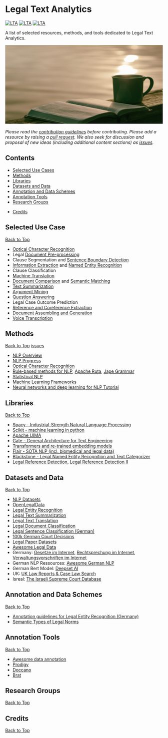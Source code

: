 # Legal Text Analytics
[![LTA](https://img.shields.io/badge/CLP-Ecosystem-blue)](https://github.com/Liquid-Legal-Institute/Common-Legal-Platform)
[![LTA](https://img.shields.io/badge/CLP-Code-red)](https://github.com/Liquid-Legal-Institute/Common-Legal-Platform)
[![LTA](https://img.shields.io/badge/CLP-Community-orange)](https://github.com/Liquid-Legal-Institute/Common-Legal-Platform)

A list of selected resources, methods, and tools dedicated to Legal Text Analytics. 


![Logo](/images/unsplashmainimage.png)

_Please read the [contribution guidelines](contributing.md) before contributing. Please add a resource by raising a [pull request](https://github.com/Liquid-Legal-Institute/Legal-Text-Analytics/pulls). We also seek for discussion and proposal of new ideas (including additional content sections) as [issues](https://github.com/Liquid-Legal-Institute/Legal-Text-Analytics/issues)._

## Contents

* [Selected Use Cases](#selected-use-cases)
* [Methods](#methods)
* [Libraries](#libraries)
* [Datasets and Data](#datasets-and-data)
* [Annotation and Data Schemes](#annotations-schemes-and-data-schemes)
* [Annotation Tools](#annotation-tools)
* [Research Groups](#research-groups)
<!---* [Communities and Research Labs](#research-labs)--->
<!---* [Conferences](#conferences)--->
<!---* [Tutorials and Online Courses](#tutorials)
  * [Reading Content](#reading-content)
  * [Videos and Courses](#videos-and-online-courses)
  * [Books](#books)--->
<!---* [LTA in German](#nlp-in-korean)
* [LTA in English](#nlp-in-arabic)
* [LTA in Chinese](#nlp-in-chinese)
* [LTA in French](#nlp-in-german)--->
* [Credits](#credits)

## Selected Use Case
[Back to Top](#contents)

- [Optical Character Recognition](https://en.wikipedia.org/wiki/Optical_character_recognition)
- Legal [Document Pre-processing](https://towardsdatascience.com/nlp-text-preprocessing-a-practical-guide-and-template-d80874676e79)
- Clause Segmentation and [Sentence Boundary Detection](https://en.wikipedia.org/wiki/Sentence_boundary_disambiguation)
- [Information Extraction](https://en.wikipedia.org/wiki/Information_extraction) and [Named Entity Recognition](https://en.wikipedia.org/wiki/Named-entity_recognition)
- Clause Classification
- [Machine Translation](https://en.wikipedia.org/wiki/Machine_translation)
- [Document Comparison](https://en.wikipedia.org/wiki/Document_comparison) and [Semantic Matching](https://en.wikipedia.org/wiki/Semantic_matching)
- [Text Summarization](https://en.wikipedia.org/wiki/Automatic_summarization)
- [Argument Mining](https://en.wikipedia.org/wiki/Argument_mining)
- [Question Answering](https://en.wikipedia.org/wiki/Question_answering)
- Legal Case Outcome Prediction
- [Reference and Coreference Extraction](https://en.wikipedia.org/wiki/Coreference)
- [Document Assembling and Generation](https://en.wikipedia.org/wiki/Document_automation)
- [Voice Transcription](https://en.wikipedia.org/wiki/Speech_recognition)

## Methods
[Back to Top](#contents)
[issues](https://github.com/Liquid-Legal-Institute/Legal-Text-Analytics/issues)

- [NLP Overview](https://nlpoverview.com/)
- [NLP Progress](https://nlpprogress.com/)
- [Optical Character Recognition](https://github.com/kba/awesome-ocr)
- [Rule-based methods for NLP](https://github.com/topics/rule-based-nlp), [Apache Ruta](https://uima.apache.org/ruta.html), [Jape Grammar](https://gate.ac.uk/sale/thakker-jape-tutorial/GATE%20JAPE%20manual.pdf)
- [Statistical NLP](https://github.com/uclnlp/stat-nlp-book) 
- [Machine Learning Frameworks](https://github.com/josephmisiti/awesome-machine-learning)
- [Neural networks and deep learning for NLP Tutorial](https://github.com/graykode/nlp-tutorial)

## Libraries
[Back to Top](#contents)
- [Spacy - Industrial-Strength Natural Language Processing](https://spacy.io/)
- [Scikit - machine learning in python](https://scikit-learn.org/)
- [Apache UIMA](https://uima.apache.org/)
- [Gate - General Architecture for Text Engineering](https://gate.ac.uk/)
- [Transformers and re-trained embedding models](https://huggingface.co/)
- [Flair - SOTA NLP (incl. biomedical and legal data)](https://github.com/flairNLP/flair)
- [Blackstone - Legal Named Entity Recognition and Text Categorizer](https://github.com/ICLRandD/Blackstone)
- [Legal Reference Detection](https://github.com/neo-search/juristische-verweiserkennung), [Legal Reference Detection II](https://github.com/openlegaldata/legal-reference-extraction)

## Datasets and Data
[Back to Top](#contents)
- [NLP Datasets](https://github.com/niderhoff/nlp-datasets)
- [OpenLegalData](https://openlegaldata.io/)
- [Legal Entity Recognition](https://github.com/elenanereiss/Legal-Entity-Recognition)
- [Legal Text Summarization](https://mediatum.ub.tum.de/670493?show_id=1446654)
- [Legal Text Translation](https://mediatum.ub.tum.de/670493?show_id=1446655)
- [Legal Document Classification](https://mediatum.ub.tum.de/670493?show_id=1446653)
- [Legal Sentence Classification (German)](https://github.com/sebischair/Legal-Sentence-Classification-Datasets-and-Models)
- [100k German Court Decisions](http://openlegaldata.io/research/2019/02/19/court-decision-dataset.html)
- [Legal Paper Datasets](https://github.com/thunlp/LegalPapers#datasets)
- [Awesome Legal Data](https://github.com/openlegaldata/awesome-legal-data)
- Germany: [Gesetze im Internet](https://www.gesetze-im-internet.de/), [Rechtsprechung im Internet](http://www.rechtsprechung-im-internet.de/), [Verwaltungsvorschriften im Internet](http://www.verwaltungsvorschriften-im-internet.de/)
- German NLP Ressources: [Awesome German NLP](https://github.com/adbar/German-NLP)
- German Bert Model: [Deepset AI](https://deepset.ai/german-bert)
- UK: [UK Law Reports & Case Law Search](https://www.iclr.co.uk/)
- Isreal: [The Israeli Supreme Court Database](https://iscd.huji.ac.il/data)

## Annotation and Data Schemes
[Back to Top](#contents)

- [Annotation guidelines for Legal Entity Recognition (Germany)](https://github.com/elenanereiss/Legal-Entity-Recognition/blob/master/docs/Annotationsrichtlinien.pdf)
- [Semantic Types of Legal Norms](https://wwwmatthes.in.tum.de/file/18x0ledera9rh/Sebis-Public-Website/-/Semantic-Types-of-Legal-Norms-in-German-Laws-Classification-and-Analysis-Using-Local-Linear-Explanations/Wa18c.pdf)

## Annotation Tools
[Back to Top](#contents)

- [Awesome data annotation](https://github.com/taivop/awesome-data-annotation)
- [Prodigy](https://prodi.gy/)
- [Doccano](https://github.com/doccano/doccano)
- [Brat](https://brat.nlplab.org/)

## Research Groups
[Back to Top](#contents)

## Credits
[Back to Top](#contents)
